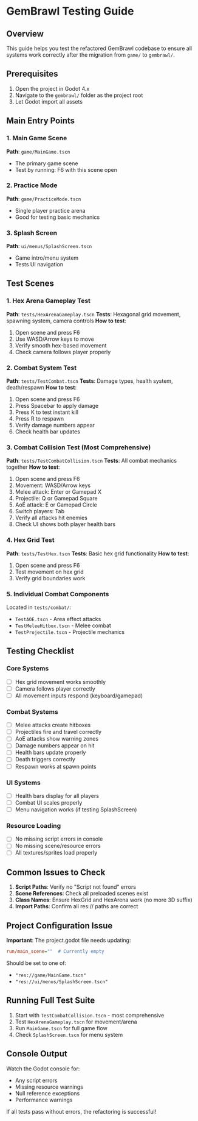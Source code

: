 # GemBrawl Testing Guide

## Overview
This guide helps you test the refactored GemBrawl codebase to ensure all systems work correctly after the migration from `game/` to `gembrawl/`.

## Prerequisites
1. Open the project in Godot 4.x
2. Navigate to the `gembrawl/` folder as the project root
3. Let Godot import all assets

## Main Entry Points

### 1. Main Game Scene
**Path**: `game/MainGame.tscn`
- The primary game scene
- Test by running: F6 with this scene open

### 2. Practice Mode
**Path**: `game/PracticeMode.tscn`
- Single player practice arena
- Good for testing basic mechanics

### 3. Splash Screen
**Path**: `ui/menus/SplashScreen.tscn`
- Game intro/menu system
- Tests UI navigation

## Test Scenes

### 1. Hex Arena Gameplay Test
**Path**: `tests/HexArenaGameplay.tscn`
**Tests**: Hexagonal grid movement, spawning system, camera controls
**How to test**:
1. Open scene and press F6
2. Use WASD/Arrow keys to move
3. Verify smooth hex-based movement
4. Check camera follows player properly

### 2. Combat System Test
**Path**: `tests/TestCombat.tscn`
**Tests**: Damage types, health system, death/respawn
**How to test**:
1. Open scene and press F6
2. Press Spacebar to apply damage
3. Press K to test instant kill
4. Press R to respawn
5. Verify damage numbers appear
6. Check health bar updates

### 3. Combat Collision Test (Most Comprehensive)
**Path**: `tests/TestCombatCollision.tscn`
**Tests**: All combat mechanics together
**How to test**:
1. Open scene and press F6
2. Movement: WASD/Arrow keys
3. Melee attack: Enter or Gamepad X
4. Projectile: Q or Gamepad Square
5. AoE attack: E or Gamepad Circle
6. Switch players: Tab
7. Verify all attacks hit enemies
8. Check UI shows both player health bars

### 4. Hex Grid Test
**Path**: `tests/TestHex.tscn`
**Tests**: Basic hex grid functionality
**How to test**:
1. Open scene and press F6
2. Test movement on hex grid
3. Verify grid boundaries work

### 5. Individual Combat Components
Located in `tests/combat/`:
- `TestAOE.tscn` - Area effect attacks
- `TestMeleeHitbox.tscn` - Melee combat
- `TestProjectile.tscn` - Projectile mechanics

## Testing Checklist

### Core Systems
- [ ] Hex grid movement works smoothly
- [ ] Camera follows player correctly
- [ ] All movement inputs respond (keyboard/gamepad)

### Combat Systems
- [ ] Melee attacks create hitboxes
- [ ] Projectiles fire and travel correctly
- [ ] AoE attacks show warning zones
- [ ] Damage numbers appear on hit
- [ ] Health bars update properly
- [ ] Death triggers correctly
- [ ] Respawn works at spawn points

### UI Systems
- [ ] Health bars display for all players
- [ ] Combat UI scales properly
- [ ] Menu navigation works (if testing SplashScreen)

### Resource Loading
- [ ] No missing script errors in console
- [ ] No missing scene/resource errors
- [ ] All textures/sprites load properly

## Common Issues to Check

1. **Script Paths**: Verify no "Script not found" errors
2. **Scene References**: Check all preloaded scenes exist
3. **Class Names**: Ensure HexGrid and HexArena work (no more 3D suffix)
4. **Import Paths**: Confirm all res:// paths are correct

## Project Configuration Issue

**Important**: The project.godot file needs updating:
```ini
run/main_scene=""  # Currently empty
```
Should be set to one of:
- `"res://game/MainGame.tscn"`
- `"res://ui/menus/SplashScreen.tscn"`

## Running Full Test Suite

1. Start with `TestCombatCollision.tscn` - most comprehensive
2. Test `HexArenaGameplay.tscn` for movement/arena
3. Run `MainGame.tscn` for full game flow
4. Check `SplashScreen.tscn` for menu system

## Console Output
Watch the Godot console for:
- Any script errors
- Missing resource warnings
- Null reference exceptions
- Performance warnings

If all tests pass without errors, the refactoring is successful!
